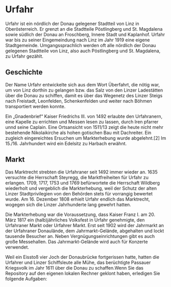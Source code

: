 ﻿# Urfahr


Urfahr ist ein nördlich der Donau gelegener Stadtteil von Linz in Oberösterreich. 
Er grenzt an die Stadtteile Pöstlingberg und St. Magdalena sowie südlich der Donau an Froschberg, Innere Stadt und Kaplanhof. 
Urfahr war bis zu seiner Eingemeindung nach Linz im Jahr 1919 eine eigene Stadtgemeinde.
Umgangssprachlich werden oft alle nördlich der Donau gelegenen Stadtteile von Linz, also auch Pöstlingberg und St. Magdalena, zu Urfahr gezählt.

## Geschichte
Der Name Urfahr entwickelte sich aus dem Wort Überfahrt, die nötig war, um von Linz dorthin zu gelangen bzw. das Salz von den Linzer Ladestätten über die Donau zu schiffen, 
damit es über das Wegenetz des Linzer Steigs nach Freistadt, Leonfelden, Schenkenfelden und weiter nach Böhmen transportiert werden konnte.

Ein „Gnadenbrief“ Kaiser Friedrichs III. von 1492 erlaubte den Urfahranern, eine Kapelle zu errichten und Messen lesen zu lassen, 
durch Iren pfarrer unnd seine Caplain. Eine Ortsansicht von 1511/13 zeigt die heute nicht mehr bestehende Nikolaikirche als hohen gotischen Bau mit Dachreiter. 
Ein zugleich eingereichtes Ersuchen um Markterhebung wurde abgelehnt.[2] Im 15./16. Jahrhundert wird ein Edelsitz zu Harbach erwähnt.

## Markt

Das Marktrecht strebten die Urfahraner seit 1492 immer wieder an. 1635 versuchte die Herrschaft Steyregg, die Marktfreiheiten für Urfahr zu erlangen. 
1709, 1717, 1753 und 1769 befürwortete die Herrschaft Wildberg wiederholt und vergeblich die Markterhebung, 
weil der Schutz der alten Linzer Stadtprivilegien von den Behörden stets für vorrangig bewertet wurde.
 Am 16. Dezember 1808 erhielt Urfahr endlich das Marktrecht, wogegen sich die Linzer Jahrhunderte lang gewehrt hatten.

Die Markterhebung war die Voraussetzung, dass Kaiser Franz I. am 20. März 1817 ein (halb)jährliches Volksfest in Urfahr genehmigte, 
den Urfahraner Markt oder Urfahrer Markt. Erst seit 1902 wird der Jahrmarkt an der Urfahraner Donaulände, dem Jahrmarkt-Gelände, abgehalten und lockt tausende Besucher an. 
Neben Vergnügungseinrichtungen gibt es auch große Messehallen. Das Jahrmarkt-Gelände wird auch für Konzerte verwendet.




Weil ein Eisstoß vier Joch der Donaubrücke fortgerissen hatte, hatten die Urfahrer und Linzer Schiffsleute alle Mühe, das berüchtigte Passauer Kriegsvolk im Jahr 1611 über die Donau zu schaffen.Wenn Sie das Repository auf den eigenen lokalen Rechner geklont haben, erledigen Sie folgende Aufgaben:
